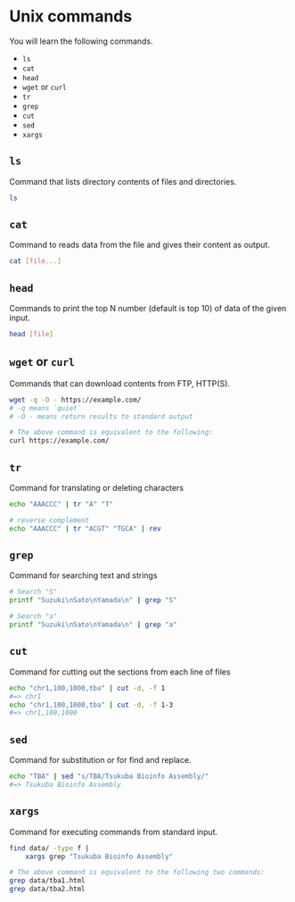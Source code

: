 # Unix commands

You will learn the following commands.

- `ls`
- `cat`
- `head`
- `wget` or `curl`
- `tr`
- `grep`
- `cut`
- `sed`
- `xargs`

## `ls`

Command that lists directory contents of files and directories.

```bash
ls
```

## `cat`

Command to reads data from the file and gives their content as output.

```bash
cat [file...]
```

## `head`

Commands to print the top N number (default is top 10) of data of the given input.

```bash
head [file]
```

## `wget` or `curl`

Commands that can download contents from FTP, HTTP(S).


```bash
wget -q -O - https://example.com/
# -q means `quiet`
# -O - means return results to standard output

# The above command is equivalent to the following:
curl https://example.com/
```

## `tr`

Command for translating or deleting characters

```bash
echo "AAACCC" | tr "A" "T"

# reverse complement
echo "AAACCC" | tr "ACGT" "TGCA" | rev
```

## `grep`

Command for searching text and strings

```bash
# Search "S"
printf "Suzuki\nSato\nYamada\n" | grep "S"

# Search "a"
printf "Suzuki\nSato\nYamada\n" | grep "a"
```

## `cut`

Command for cutting out the sections from each line of files

```bash
echo "chr1,100,1000,tba" | cut -d, -f 1
#=> chr1
echo "chr1,100,1000,tba" | cut -d, -f 1-3
#=> chr1,100,1000
```

## `sed`

Command for substitution or for find and replace.

```bash
echo "TBA" | sed "s/TBA/Tsukuba Bioinfo Assembly/"
#=> Tsukuba Bioinfo Assembly
```


## `xargs`

Command for executing commands from standard input.

```bash
find data/ -type f |
    xargs grep "Tsukuba Bioinfo Assembly"

# The above command is equivalent to the following two commands:
grep data/tba1.html
grep data/tba2.html
```
